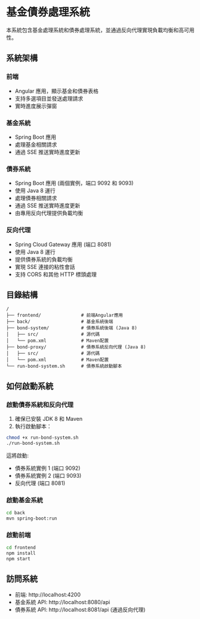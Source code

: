 # 基金債券處理系統

本系統包含基金處理系統和債券處理系統，並通過反向代理實現負載均衡和高可用性。

## 系統架構

### 前端

- Angular 應用，顯示基金和債券表格
- 支持多選項目並發送處理請求
- 實時進度展示彈窗

### 基金系統

- Spring Boot 應用
- 處理基金相關請求
- 通過 SSE 推送實時進度更新

### 債券系統

- Spring Boot 應用 (兩個實例，端口 9092 和 9093)
- 使用 Java 8 運行
- 處理債券相關請求
- 通過 SSE 推送實時進度更新
- 由專用反向代理提供負載均衡

### 反向代理

- Spring Cloud Gateway 應用 (端口 8081)
- 使用 Java 8 運行
- 提供債券系統的負載均衡
- 實現 SSE 連接的粘性會話
- 支持 CORS 和其他 HTTP 標頭處理

## 目錄結構

```
/
├── frontend/               # 前端Angular應用
├── back/                   # 基金系統後端
├── bond-system/            # 債券系統後端 (Java 8)
│   ├── src/                # 源代碼
│   └── pom.xml             # Maven配置
├── bond-proxy/             # 債券系統反向代理 (Java 8)
│   ├── src/                # 源代碼
│   └── pom.xml             # Maven配置
└── run-bond-system.sh      # 債券系統啟動腳本
```

## 如何啟動系統

### 啟動債券系統和反向代理

1. 確保已安裝 JDK 8 和 Maven
2. 執行啟動腳本：

```bash
chmod +x run-bond-system.sh
./run-bond-system.sh
```

這將啟動:

- 債券系統實例 1 (端口 9092)
- 債券系統實例 2 (端口 9093)
- 反向代理 (端口 8081)

### 啟動基金系統

```bash
cd back
mvn spring-boot:run
```

### 啟動前端

```bash
cd frontend
npm install
npm start
```

## 訪問系統

- 前端: http://localhost:4200
- 基金系統 API: http://localhost:8080/api
- 債券系統 API: http://localhost:8081/api (通過反向代理)
